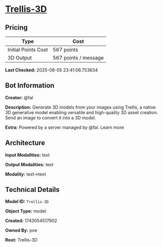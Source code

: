 # [Trellis-3D](https://poe.com/Trellis-3D)

## Pricing

| Type | Cost |
|------|------|
| Initial Points Cost | 567 points |
| 3D Output | 567 points / message |

**Last Checked:** 2025-08-05 23:41:06.753634


## Bot Information

**Creator:** @fal

**Description:** Generate 3D models from your images using Trellis, a native 3D generative model enabling versatile and high-quality 3D asset creation. Send an image to convert it into a 3D model.

**Extra:** Powered by a server managed by @fal. Learn more


## Architecture

**Input Modalities:** text

**Output Modalities:** text

**Modality:** text->text


## Technical Details

**Model ID:** `Trellis-3D`

**Object Type:** model

**Created:** 1743054517902

**Owned By:** poe

**Root:** Trellis-3D
